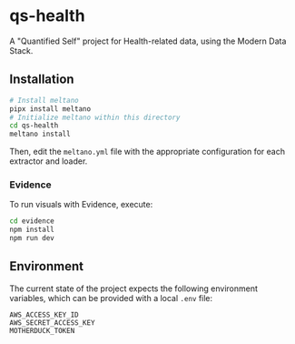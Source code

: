# qs-health

A "Quantified Self" project for Health-related data, using the Modern Data Stack.

## Installation

```bash
# Install meltano
pipx install meltano
# Initialize meltano within this directory
cd qs-health
meltano install
```

Then, edit the `meltano.yml` file with the appropriate configuration for each extractor and loader.

### Evidence

To run visuals with Evidence, execute:

```bash
cd evidence
npm install 
npm run dev 
```

## Environment

The current state of the project expects the following environment variables, which can be provided with a local `.env` file:

```
AWS_ACCESS_KEY_ID
AWS_SECRET_ACCESS_KEY
MOTHERDUCK_TOKEN
```